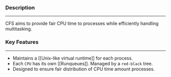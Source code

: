 ### Description
---
CFS aims to provide fair CPU time to processes while efficiently handling multitasking. 

### Key Features
---
- Maintains a [[Unix-like virtual runtime]] for each process.
- Each `CPU` has its own [[Runqueues]]. Managed by a `red-black` tree.
- Designed to ensure fair distribution of CPU time amount processes.